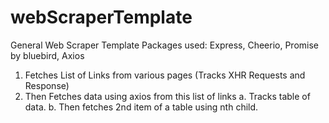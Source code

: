 # webScraperTemplate
General Web Scraper Template
Packages used: Express, Cheerio, Promise by bluebird, Axios

1. Fetches List of Links from various pages (Tracks XHR Requests and Response)
2. Then Fetches data using axios from this list of links
  a. Tracks table of data. 
  b. Then fetches 2nd item of a table using nth child.
